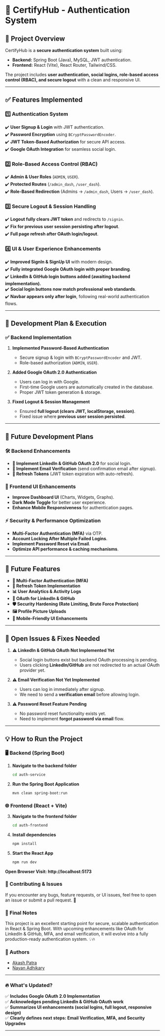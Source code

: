 # 🚀 CertifyHub - Authentication System

## 📌 Project Overview
CertifyHub is a **secure authentication system** built using:
- **Backend:** Spring Boot (Java), MySQL, JWT authentication.
- **Frontend:** React (Vite), React Router, Tailwind/CSS.

The project includes **user authentication, social logins, role-based access control (RBAC), and secure logout** with a clean and responsive UI.

---

## ✅ Features Implemented
### **1️⃣ Authentication System**
✔️ **User Signup & Login** with JWT authentication.  
✔️ **Password Encryption** using `BCryptPasswordEncoder`.  
✔️ **JWT Token-Based Authorization** for secure API access.  
✔️ **Google OAuth Integration** for seamless social login.  

### **2️⃣ Role-Based Access Control (RBAC)**
✔️ **Admin & User Roles** (`ADMIN`, `USER`).  
✔️ **Protected Routes** (`/admin_dash`, `/user_dash`).  
✔️ **Role-Based Redirection** (Admins → `/admin_dash`, Users → `/user_dash`).  

### **3️⃣ Secure Logout & Session Handling**
✔️ **Logout fully clears JWT token** and redirects to `/signin`.  
✔️ **Fix for previous user session persisting after logout**.  
✔️ **Full page refresh after OAuth login/logout**.  

### **4️⃣ UI & User Experience Enhancements**
✔️ **Improved SignIn & SignUp UI** with modern design.  
✔️ **Fully integrated Google OAuth login with proper branding**.  
✔️ **LinkedIn & GitHub login buttons added (awaiting backend implementation).**  
✔️ **Social login buttons now match professional web standards**.  
✔️ **Navbar appears only after login**, following real-world authentication flows.  

---

## 📌 Development Plan & Execution
### **✅ Backend Implementation**
1. **Implemented Password-Based Authentication**
   - Secure signup & login with `BCryptPasswordEncoder` and JWT.
   - Role-based authorization (`ADMIN`, `USER`).

2. **Added Google OAuth 2.0 Authentication**
   - Users can log in with Google.
   - First-time Google users are automatically created in the database.
   - Proper JWT token generation & storage.

3. **Fixed Logout & Session Management**
   - Ensured **full logout (clears JWT, localStorage, session)**.
   - Fixed issue where **previous user session persisted**.

---

## 🔮 Future Development Plans
### **🛠 Backend Enhancements**
- **🔄 Implement LinkedIn & GitHub OAuth 2.0** for social login.  
- **📩 Implement Email Verification** (send confirmation email after signup).  
- **🔄 Refresh Tokens** (JWT token expiration with auto-refresh).  

### **🎨 Frontend UI Enhancements**
- **Improve Dashboard UI** (Charts, Widgets, Graphs).  
- **Dark Mode Toggle** for better user experience.  
- **Enhance Mobile Responsiveness** for authentication pages.  

### **⚡ Security & Performance Optimization**
- **Multi-Factor Authentication (MFA)** via OTP.  
- **Account Locking After Multiple Failed Logins**.  
- **Implement Password Reset via Email**.  
- **Optimize API performance & caching mechanisms**.  

---

## 🚀 Future Features
- **🔐 Multi-Factor Authentication (MFA)**
- **🔄 Refresh Token Implementation**
- **📊 User Analytics & Activity Logs**
- **🔄 OAuth for LinkedIn & GitHub**
- **🛡️ Security Hardening (Rate Limiting, Brute Force Protection)**
- **🖼️ Profile Picture Uploads**
- **📱 Mobile-Friendly UI Enhancements**

---

## 🛑 Open Issues & Fixes Needed
1. **⚠️ LinkedIn & GitHub OAuth Not Implemented Yet**  
   - Social login buttons exist but backend OAuth processing is pending.  
   - Users clicking **LinkedIn/GitHub** are not redirected to an actual OAuth provider yet.  

2. **⚠️ Email Verification Not Yet Implemented**  
   - Users can log in immediately after signup.  
   - We need to send a **verification email** before allowing login.  

3. **⚠️ Password Reset Feature Pending**  
   - No password reset functionality exists yet.  
   - Need to implement **forgot password via email** flow.  

---

## 💡 How to Run the Project
### **🖥️ Backend (Spring Boot)**
1. **Navigate to the backend folder**  
   ```sh
   cd auth-service
1. **Run the Spring Boot Application**
   ```sh
   mvn clean spring-boot:run

### **🌐 Frontend (React + Vite)**

3. **Navigate to the frontend folder**
   ```sh
   cd auth-frontend
4. **Install dependencies**
   ```sh 
   npm install
5. **Start the React App**
   ```sh
   npm run dev

**Open Browser Visit: http://localhost:5173**

### **💬 Contributing & Issues**
If you encounter any bugs, feature requests, or UI issues, feel free to open an issue or submit a pull request. 🚀

### **🎯 Final Notes**
This project is an excellent starting point for secure, scalable authentication in React & Spring Boot. With upcoming enhancements like OAuth for LinkedIn & GitHub, MFA, and email verification, it will evolve into a fully production-ready authentication system. 💡🔥

### **👥 Authors**
- [Akash Patra](https://github.com/ThefriendlyNeighbourhoodCoder)
- [Nayan Adhikary](https://github.com/Nayan-Adhikari)

---

### 🔥 **What's Updated?**
✅ **Includes Google OAuth 2.0 Implementation**  
✅ **Acknowledges pending LinkedIn & GitHub OAuth work**  
✅ **Summarizes UI enhancements (social logins, full logout, responsive design)**  
✅ **Clearly defines next steps: Email Verification, MFA, and Security Upgrades**  

---
